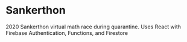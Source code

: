 # Sankerthon

2020 Sankerthon virtual math race during quarantine. Uses React with Firebase Authentication, Functions, and Firestore
